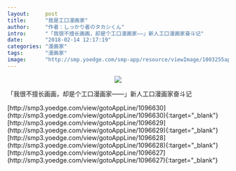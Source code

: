 ```yaml
---
layout:     post
title:      "我是工口漫画家"
author:     "作者：しっかり者のタカシくん"
intro:      "「我很不擅长画画，却是个工口漫画家——」新人工口漫画家奋斗记"
date:       "2018-02-14 12:17:19"
categories: "漫画家"
tags:       "漫画家"
image:      "http://smp.yoedge.com/smp-app/resource/viewImage/1003255appline.png"
---
```

<div style="text-align: center">
<p><img src="http://smp.yoedge.com/smp-app/resource/viewImage/1003255appline.png"/></p>
</div>
<p class="post-meta">
<span>「我很不擅长画画，却是个工口漫画家——」新人工口漫画家奋斗记</span>
</p>
[http://smp3.yoedge.com/view/gotoAppLine/1096630](http://smp3.yoedge.com/view/gotoAppLine/1096630){:target="_blank"}
[http://smp3.yoedge.com/view/gotoAppLine/1096629](http://smp3.yoedge.com/view/gotoAppLine/1096629){:target="_blank"}
[http://smp3.yoedge.com/view/gotoAppLine/1096628](http://smp3.yoedge.com/view/gotoAppLine/1096628){:target="_blank"}
[http://smp3.yoedge.com/view/gotoAppLine/1096627](http://smp3.yoedge.com/view/gotoAppLine/1096627){:target="_blank"}


